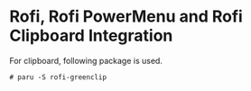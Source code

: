 # Rofi, Rofi PowerMenu and Rofi Clipboard Integration

For clipboard, following package is used.

`# paru -S rofi-greenclip`
